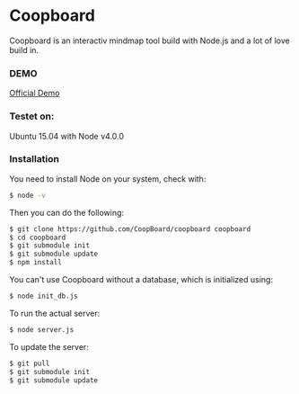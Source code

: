 # Coopboard

Coopboard is an interactiv mindmap tool build with Node.js and a lot of love build in.

### DEMO
[Official Demo](http://demo.coopboard.net/)

### Testet on:

Ubuntu 15.04 with Node  v4.0.0

### Installation

You need to install Node on your system, check with:
```sh 
$ node -v
```
Then you can do the following:
```sh
$ git clone https://github.com/CoopBoard/coopboard coopboard
$ cd coopboard
$ git submodule init
$ git submodule update
$ npm install
```
You can't use Coopboard without a database, which is initialized using:
```sh
$ node init_db.js
```
To run the actual server:
```sh
$ node server.js
```
To update the  server:
```sh
$ git pull
$ git submodule init
$ git submodule update
```
